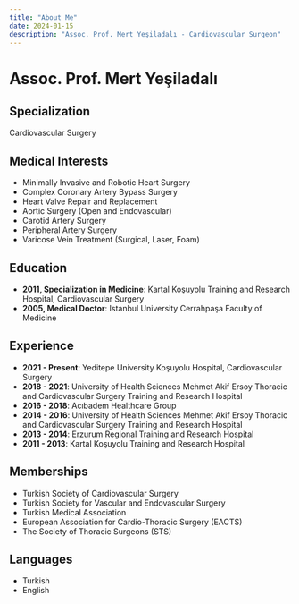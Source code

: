 ```yaml
---
title: "About Me"
date: 2024-01-15
description: "Assoc. Prof. Mert Yeşiladalı - Cardiovascular Surgeon"
---
```


# Assoc. Prof. Mert Yeşiladalı

## Specialization
Cardiovascular Surgery

## Medical Interests
- Minimally Invasive and Robotic Heart Surgery
- Complex Coronary Artery Bypass Surgery
- Heart Valve Repair and Replacement
- Aortic Surgery (Open and Endovascular)
- Carotid Artery Surgery
- Peripheral Artery Surgery
- Varicose Vein Treatment (Surgical, Laser, Foam)

## Education
- **2011, Specialization in Medicine**: Kartal Koşuyolu Training and Research Hospital, Cardiovascular Surgery
- **2005, Medical Doctor**: Istanbul University Cerrahpaşa Faculty of Medicine

## Experience
- **2021 - Present**: Yeditepe University Koşuyolu Hospital, Cardiovascular Surgery
- **2018 - 2021**: University of Health Sciences Mehmet Akif Ersoy Thoracic and Cardiovascular Surgery Training and Research Hospital
- **2016 - 2018**: Acıbadem Healthcare Group
- **2014 - 2016**: University of Health Sciences Mehmet Akif Ersoy Thoracic and Cardiovascular Surgery Training and Research Hospital
- **2013 - 2014**: Erzurum Regional Training and Research Hospital
- **2011 - 2013**: Kartal Koşuyolu Training and Research Hospital

## Memberships
- Turkish Society of Cardiovascular Surgery
- Turkish Society for Vascular and Endovascular Surgery
- Turkish Medical Association
- European Association for Cardio-Thoracic Surgery (EACTS)
- The Society of Thoracic Surgeons (STS)

## Languages
- Turkish
- English


